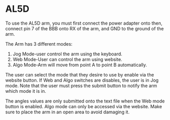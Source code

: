 # AL5D
To use the AL5D arm, you must first connect the power adapter onto then, connect pin 7 of the BBB onto RX of the arm, and GND to the ground of the arm.

The Arm has 3 different modes:
1.	Jog Mode-user control the arm using the keyboard.
2.	Web Mode-User can control the arm using website.
3.	Algo Mode-Arm will move from point A to point B automatically.

The user can select the mode that they desire to use by enable via the website button. If Web and Algo switches are disables, the user is in Jog mode. Note that the user must press the submit button to notify the arm which mode it is in.

The angles values are only submitted onto the text file when the Web mode button is enabled.
Algo mode can only be accessed via the website. Make sure to place the arm in an open area to avoid damaging it. 